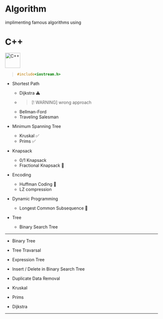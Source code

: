 # Algorithm

implimenting famous algorithms using 

# C++

<div align="left">
<img src="https://cdn.jsdelivr.net/gh/devicons/devicon@latest/icons/cplusplus/cplusplus-original.svg" height="50px" alt="C++" />
          
</div>



> ``` c++
> #include<iostream.h>
> ```


- Shortest Path
  - Dijkstra :warning:
  - > [! WARNING] 
    > wrong approach 
  - Bellman-Ford
  - Traveling Salesman

- Minimum Spanning Tree
  - Kruskal :white_check_mark:
  - Prims   :white_check_mark:

- Knapsack
  - 0/1 Knapsack
  - Fractional Knapsack  :construction:

- Encoding 
  - Huffman Coding :construction:
  - LZ compression 

- Dynamic Programming
  - Longest Common Subsequence :construction:



- Tree
  - Binary Search Tree







___
- Binary Tree
- Tree Travarsal
- Expression Tree
- Insert / Delete in Binary Search Tree
- Duplicate Data Removal 
- Kruskal 
- Prims 
- Dijkstra
___

